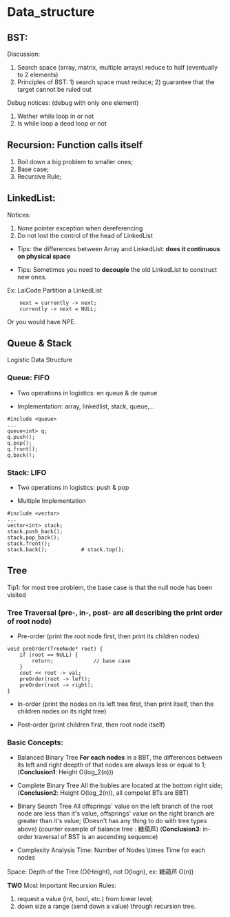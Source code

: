 #  Data_structure

## BST: 
Discussion:
1. Search space (array, matrix, multiple arrays) reduce to half (eventually to 2 elements)
2. Principles of BST: 1) search space must reduce; 2) guarantee that the target cannot be ruled out


Debug notices: (debug with only one element)
1. Wether while loop in or not
2. Is while loop a dead loop or not

## Recursion: Function calls itself
1. Boil down a big problem to smaller ones;
2. Base case;
3. Recursive Rule;

## LinkedList:

Notices:
1. None pointer exception when dereferencing
2. Do not lost the control of the head of LinkedList
* Tips: the differences between Array and LinkedList: __does it continuous on physical space__

* Tips: Sometimes you need to __decouple__ the old LinkedList to construct new ones. 

Ex: LaiCode Partition a LinkedList
```
    next = currently -> next;
    currently -> next = NULL;
```
Or you would have NPE.

## Queue & Stack
Logistic Data Structure

### Queue: FIFO
* Two operations in logistics: en queue & de queue

* Implementation: array, linkedlist, stack, queue,...
```
#include <queue>
...
queue<int> q;
q.push();
q.pop();
q.front();
q.back();
```

### Stack: LIFO
* Two operations in logistics: push & pop

* Multiple Implementation

```
#include <vector>
...
vector<int> stack;
stack.push_back();
stack.pop_back();
stack.front();
stack.back();           # stack.top();
```

## Tree
Tip1: for most tree problem, the base case is that the null node has been visited

### Tree Traversal (pre-, in-, post- are all describing the print order of __root node__)
* Pre-order (print the root node first, then print its children nodes)
```
void preOrder(TreeNode* root) {
    if (root == NULL) {
        return;             // base case
    }
    cout << root -> val;
    preOrder(root -> left);
    preOrder(root -> right);
}
```
* In-order (print the nodes on its left tree first, then print itself, then the children nodes on its right tree)

* Post-order (print children first, then root node itself)

### Basic Concepts:
* Balanced Binary Tree
__For each nodes__ in a BBT, the differences between its left and right deepth of that nodes are always less or equal to 1; (__Conclusion1__: Height  O(log_2(n)))

* Complete Binary Tree
All the bubles are located at the bottom right side; (__Conclusion2__: Height O(log_2(n)), all compelet BTs are BBT)

* Binary Search Tree
All offsprings' value on the left branch of the root node are less than it's value, offsprings' value on the right branch are greater than it's  value; (Doesn't has any thing to do with tree types above) (counter example of balance tree : 糖葫芦) (__Conclusion3__: in-order traversal of BST is an ascending sequence)

* Complexity Analysis
Time: Number of Nodes \times Time for each nodes

Space: Depth of the Tree (O(Height), not O(logn), ex: 糖葫芦 O(n))

__TWO__ Most Important Recursion Rules:
1. request a value (int, bool, etc.) from lower level;
2. down size a range (send down a value) through recursion tree.
